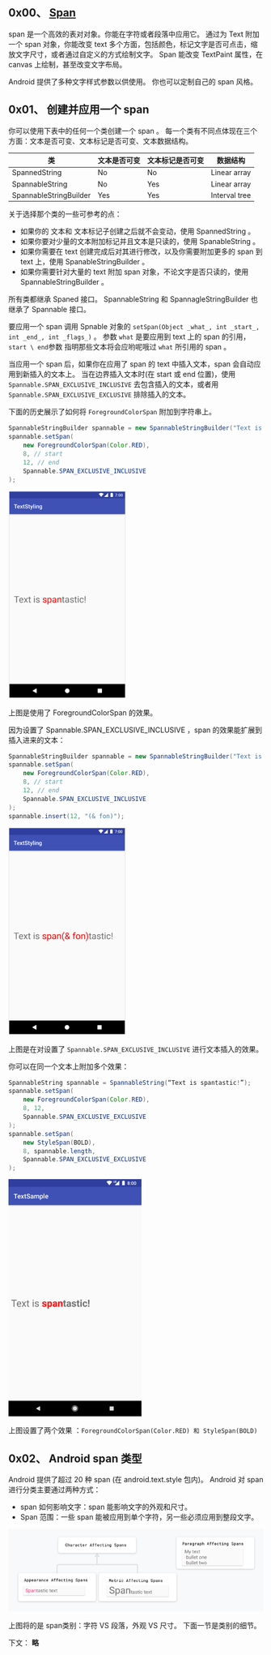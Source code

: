 ## 0x00、 [Span](https://developer.android.com/guide/topics/text/spans#java)
span 是一个高效的表对对象。你能在字符或者段落中应用它。
通过为 Text 附加一个 span 对象，你能改变 text 多个方面，包括颜色，标记文字是否可点击，缩放文字尺寸，或者通过自定义的方式绘制文字。
Span 能改变 TextPaint 属性，在 canvas 上绘制，甚至改变文字布局。

Android 提供了多种文字样式参数以供使用。
你也可以定制自己的 span 风格。

## 0x01、 创建并应用一个 span

你可以使用下表中的任何一个类创建一个 span 。
每一个类有不同点体现在三个方面：文本是否可变、文本标记是否可变、文本数据结构。

|类|文本是否可变|文本标记是否可变|数据结构|
|-|-|-|-|
|SpannedString|	No|	No|	Linear array|
|SpannableString|	No|	Yes|	Linear array|
|SpannableStringBuilder|	Yes|	Yes|	Interval tree|

关于选择那个类的一些可参考的点：

- 如果你的 文本和 文本标记子创建之后就不会变动，使用 SpannedString 。
- 如果你要对少量的文本附加标记并且文本是只读的，使用 SpanableString 。
- 如果你需要在 text 创建完成后对其进行修改，以及你需要附加更多的 span 到 text 上，使用 SpanableStringBuilder 。
- 如果你需要针对大量的 text 附加 span 对象，不论文字是否只读的，使用 SpannableStringBuilder 。

所有类都继承 Spaned 接口。
SpannableString 和 SpannagleStringBuilder 也继承了 Spannable 接口。

要应用一个 span 调用 Spnable 对象的 `setSpan(Object _what_, int _start_, int _end_, int _flags_)` 。
参数 `what` 是要应用到 text 上的 span 的引用，`start \ end`参数 指明那些文本将会应哟呢哦过 `what` 所引用的 span 。

当应用一个 span 后，如果你在应用了 span 的 text 中插入文本，span 会自动应用到新插入的文本上。
当在边界插入文本时(在 start 或 end 位置)，使用 `Spannable.SPAN_EXCLUSIVE_INCLUSIVE` 去包含插入的文本，或者用 `Spannable.SPAN_EXCLUSIVE_EXCLUSIVE` 排除插入的文本。

下面的历史展示了如何将 `ForegroundColorSpan` 附加到字符串上。
```java
SpannableStringBuilder spannable = new SpannableStringBuilder("Text is spantastic!");
spannable.setSpan(
    new ForegroundColorSpan(Color.RED),
    8, // start
    12, // end
    Spannable.SPAN_EXCLUSIVE_INCLUSIVE
);
```

![2019-06-27_spans-fg-color.png](Images/2019-06-27_spans-fg-color.png)

上图是使用了 ForegroundColorSpan 的效果。

因为设置了 Spannable.SPAN_EXCLUSIVE_INCLUSIVE ，span 的效果能扩展到插入进来的文本：

```java
SpannableStringBuilder spannable = new SpannableStringBuilder("Text is spantastic!");
spannable.setSpan(
    new ForegroundColorSpan(Color.RED),
    8, // start
    12, // end
    Spannable.SPAN_EXCLUSIVE_INCLUSIVE
);
spannable.insert(12, "(& fon)");
```

![2019-06-27_spans-fg-color-2.png](Images/2019-06-27_spans-fg-color-2.png)

上图是在对设置了 `Spannable.SPAN_EXCLUSIVE_INCLUSIVE` 进行文本插入的效果。

你可以在同一个文本上附加多个效果：
```java
SpannableString spannable = SpannableString(“Text is spantastic!”);
spannable.setSpan(
    new ForegroundColorSpan(Color.RED),
    8, 12,
    Spannable.SPAN_EXCLUSIVE_EXCLUSIVE
);
spannable.setSpan(
    new StyleSpan(BOLD),
    8, spannable.length,
    Spannable.SPAN_EXCLUSIVE_EXCLUSIVE
);
```

![2019-06-27_spans-bold-red.png](Images/2019-06-27_spans-bold-red.png)

上图设置了两个效果 ：`ForegroundColorSpan(Color.RED) 和 StyleSpan(BOLD)`

## 0x02、 Android span 类型

Android 提供了超过 20 种 span (在 android.text.style 包内)。
Android 对 span 进行分类主要通过两种方式：

- span 如何影响文字：span 能影响文字的外观和尺寸。
- Span 范围：一些 span 能被应用到单个字符，另一些必须应用到整段文字。

![2019-06-27_spans-span-categories.png](Images/2019-06-27_spans-span-categories.png)

上图将的是 span类别：字符 VS 段落，外观 VS 尺寸。
下面一节是类别的细节。

下文： **略**